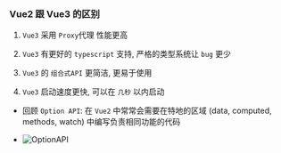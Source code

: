 ### Vue2 跟 Vue3 的区别

1. `Vue3` 采用 `Proxy`代理 性能更高

1. `Vue3` 有更好的 `typescript` 支持, 严格的类型系统让 `bug` 更少

1. `Vue3` 的 `组合式API` 更简洁, 更易于使用

1. `Vue3` 启动速度更快, 可以在 `几秒` 以内启动

+ 回顾 `Option API`:
  在 `Vue2` 中常常会需要在特地的区域 (data, computed, methods, watch) 中编写负责相同功能的代码

+ <img :src="'/docs/images/OptionAPI.gif'" alt="OptionAPI">
